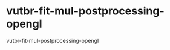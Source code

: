vutbr-fit-mul-postprocessing-opengl
===================================

vutbr-fit-mul-postprocessing-opengl
